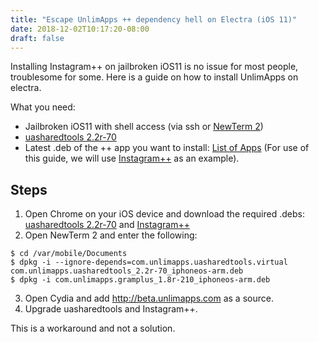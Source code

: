 ```yaml
---
title: "Escape UnlimApps ++ dependency hell on Electra (iOS 11)"
date: 2018-12-02T10:17:20-08:00
draft: false
---
```


Installing Instagram++ on jailbroken iOS11 is no issue for most people, troublesome for some. Here is a guide on how to install UnlimApps on electra.

What you need:
 
 - Jailbroken iOS11 with shell access (via ssh or [NewTerm 2](https://repo.chariz.io/package/ws.hbang.newterm2/))
 - [uasharedtools 2.2r-70](http://beta.unlimapps.com/deb/com.unlimapps.uasharedtools_2.2r-70_iphoneos-arm.deb)
 - Latest .deb of the ++ app you want to install: [List of Apps](https://www.ios-repo-updates.com/repository/unlimapps/) (For use of this guide, we will use [Instagram++](http://beta.unlimapps.com/deb/com.unlimapps.gramplus_1.8r-210_iphoneos-arm.deb) as an example). 

## Steps

 1. Open Chrome on your iOS device and download the required .debs:  [uasharedtools 2.2r-70](http://beta.unlimapps.com/deb/com.unlimapps.uasharedtools_2.2r-70_iphoneos-arm.deb) and [Instagram++](http://beta.unlimapps.com/deb/com.unlimapps.gramplus_1.8r-210_iphoneos-arm.deb)
 2. Open NewTerm 2 and enter the following:
<pre><code class="console">$ cd /var/mobile/Documents
$ dpkg -i --ignore-depends=com.unlimapps.uasharedtools.virtual com.unlimapps.uasharedtools_2.2r-70_iphoneos-arm.deb
$ dpkg -i com.unlimapps.gramplus_1.8r-210_iphoneos-arm.deb
</code></pre>
3. Open Cydia and add http://beta.unlimapps.com as a source.
4. Upgrade uasharedtools and Instagram++.

This is a workaround and not a solution.